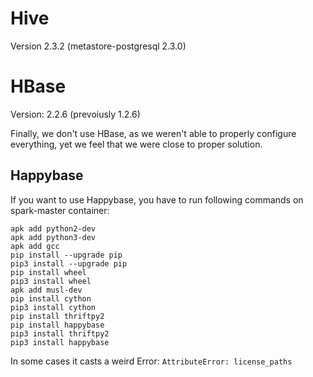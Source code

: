 # Hive

Version 2.3.2
(metastore-postgresql 2.3.0)

# HBase

Version: 2.2.6 (prevoiusly 1.2.6)

Finally, we don't use HBase, as we weren't able to properly configure everything, yet we feel that we were close to proper solution.

## Happybase

If you want to use Happybase, you have to run following commands on spark-master container:

```
apk add python2-dev
apk add python3-dev
apk add gcc
pip install --upgrade pip
pip3 install --upgrade pip
pip install wheel
pip3 install wheel
apk add musl-dev
pip install cython
pip3 install cython
pip install thriftpy2
pip install happybase
pip3 install thriftpy2
pip3 install happybase
```

In some cases it casts a weird Error: `AttributeError: license_paths`